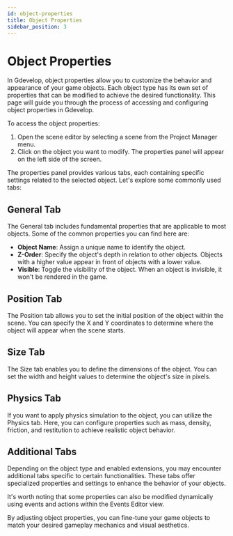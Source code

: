 ```yaml
---
id: object-properties
title: Object Properties
sidebar_position: 3
---
```


# Object Properties

In Gdevelop, object properties allow you to customize the behavior and appearance of your game objects. Each object type has its own set of properties that can be modified to achieve the desired functionality. This page will guide you through the process of accessing and configuring object properties in Gdevelop.

To access the object properties:

1. Open the scene editor by selecting a scene from the Project Manager menu.
2. Click on the object you want to modify. The properties panel will appear on the left side of the screen.

The properties panel provides various tabs, each containing specific settings related to the selected object. Let's explore some commonly used tabs:

## General Tab

The General tab includes fundamental properties that are applicable to most objects. Some of the common properties you can find here are:

- **Object Name**: Assign a unique name to identify the object.
- **Z-Order**: Specify the object's depth in relation to other objects. Objects with a higher value appear in front of objects with a lower value.
- **Visible**: Toggle the visibility of the object. When an object is invisible, it won't be rendered in the game.

## Position Tab

The Position tab allows you to set the initial position of the object within the scene. You can specify the X and Y coordinates to determine where the object will appear when the scene starts.

## Size Tab

The Size tab enables you to define the dimensions of the object. You can set the width and height values to determine the object's size in pixels.

## Physics Tab

If you want to apply physics simulation to the object, you can utilize the Physics tab. Here, you can configure properties such as mass, density, friction, and restitution to achieve realistic object behavior.

## Additional Tabs

Depending on the object type and enabled extensions, you may encounter additional tabs specific to certain functionalities. These tabs offer specialized properties and settings to enhance the behavior of your objects.

It's worth noting that some properties can also be modified dynamically using events and actions within the Events Editor view.

By adjusting object properties, you can fine-tune your game objects to match your desired gameplay mechanics and visual aesthetics.
